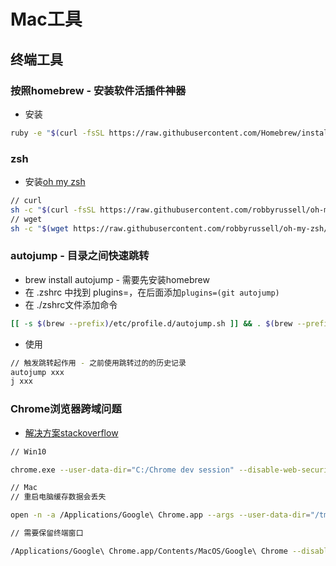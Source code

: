 # Mac工具

## 终端工具

### 按照homebrew - 安装软件活插件神器

- 安装

```bash
ruby -e "$(curl -fsSL https://raw.githubusercontent.com/Homebrew/install/master/install)"
```

### zsh

- 安装[oh my zsh](https://github.com/robbyrussell/oh-my-zsh)

```bash
// curl
sh -c "$(curl -fsSL https://raw.githubusercontent.com/robbyrussell/oh-my-zsh/master/tools/install.sh)"
// wget
sh -c "$(wget https://raw.githubusercontent.com/robbyrussell/oh-my-zsh/master/tools/install.sh -O -)"
```

### autojump - 目录之间快速跳转

- brew install autojump - 需要先安装homebrew
- 在 .zshrc 中找到 plugins=，在后面添加`plugins=(git autojump)`
- 在 ./zshrc文件添加命令

```bash
[[ -s $(brew --prefix)/etc/profile.d/autojump.sh ]] && . $(brew --prefix)/etc/profile.d/autojump.sh
```

- 使用

```bash
// 触发跳转起作用 - 之前使用跳转过的的历史记录
autojump xxx
j xxx
```

### Chrome浏览器跨域问题

- [解决方案stackoverflow](https://stackoverflow.com/questions/3102819/disable-same-origin-policy-in-chrome)

```bash
// Win10

chrome.exe --user-data-dir="C:/Chrome dev session" --disable-web-security

// Mac
// 重启电脑缓存数据会丢失

open -n -a /Applications/Google\ Chrome.app --args --user-data-dir="/tmp/chrome_dev_session" --disable-web-security

// 需要保留终端窗口

/Applications/Google\ Chrome.app/Contents/MacOS/Google\ Chrome --disable-web-security --user-data-dir=~/ChromeUserData
```